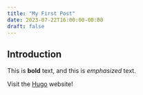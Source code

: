 ```yaml
---
title: "My First Post"
date: 2023-07-22T16:00:00-00:00
draft: false
---
```

## Introduction

This is **bold** text, and this is *emphasized* text.

Visit the [Hugo](https://gohugo.io) website!
